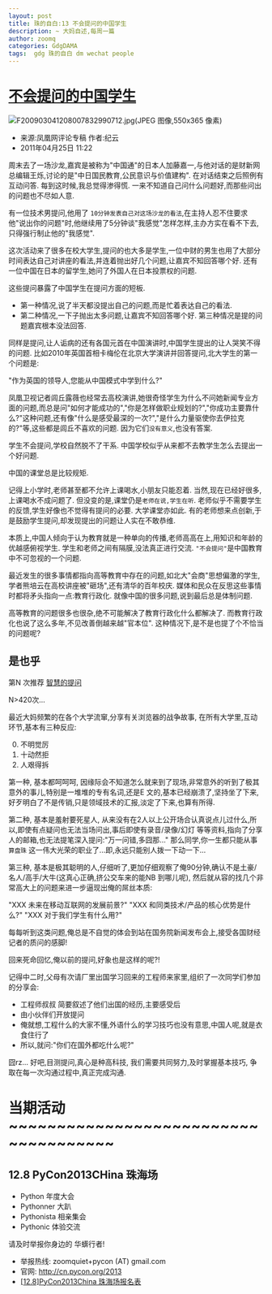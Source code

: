 ```yaml
---
layout: post
title: 珠的自白:13 不会提问的中国学生
description: ~ 大妈自述,每周一篇
author: zoomq
categories: GdgDAMA
tags:  gdg 珠的自白 dm wechat people
---
```


# [不会提问的中国学生](http://news.ifeng.com/opinion/pingzhongping/detail_2011_04/25/5960913_0.shtml)

![F200903041208007832990712.jpg(JPEG 图像,550x365 像素)](http://lianghui2009.people.com.cn/mediafile/200903/04/F200903041208007832990712.jpg)


- 来源:凤凰网评论专稿 作者:纪云
- 2011年04月25日 11:22

周末去了一场沙龙,嘉宾是被称为"中国通"的日本人加藤嘉一,与他对话的是财新网总编辑王烁,讨论的是"中日国民教育,公民意识与价值建构". 在对话结束之后照例有互动问答. 每到这时候,我总觉得渗得慌. 一来不知道自己问什么问题好,而那些问出的问题也不尽如人意. 

有一位技术男提问,他用了 `10分钟发表自己对这场沙龙的看法`,在主持人忍不住要求他"说出你的问题"时,他继续用了5分钟谈"我感觉"怎样怎样,主办方实在看不下去,只得强行制止他的"我感觉". 

<!--more-->

这次活动来了很多在校大学生,提问的也大多是学生,一位中财的男生也用了大部分时间表达自己对讲座的看法,并连着抛出好几个问题,让嘉宾不知回答哪个好. 还有一位中国在日本的留学生,她问了外国人在日本投票权的问题. 

这些提问暴露了中国学生在提问方面的短板. 

- 第一种情况,说了半天都没提出自己的问题,而是忙着表达自己的看法. 
- 第二种情况,一下子抛出太多问题,让嘉宾不知回答哪个好. 第三种情况是提的问题嘉宾根本没法回答. 

同样是提问,让人诟病的还有各国元首在中国演讲时,中国学生提出的让人哭笑不得的问题. 比如2010年英国首相卡梅伦在北京大学演讲并回答提问,北大学生的第一个问题是:

"作为英国的领导人,您能从中国模式中学到什么?"

凤凰卫视记者闾丘露薇也经常去高校演讲,她很奇怪学生为什么不问她新闻专业方面的问题,而总是问"如何才能成功的","你是怎样做职业规划的?","你成功主要靠什么?"这种问题,还有像"什么是感受最深的一次?","是什么力量驱使你去伊拉克的?"等,这些都是闾丘不喜欢的问题. 因为它们`没有意义`,也没有答案. 

学生不会提问,学校自然脱不了干系. 中国学校似乎从来都不去教学生怎么去提出一个好问题. 

中国的课堂总是比较规矩. 

记得上小学时,老师甚至都不允许上课喝水,小朋友只能忍着. 
当然,现在已经好很多,上课喝水不成问题了. 
但没变的是,课堂仍是`老师在说,学生在听`. 
老师似乎不需要学生的反馈,学生好像也不觉得有提问的必要. 
大学课堂亦如此. 有的老师想来点创新,于是鼓励学生提问,却发现提出的问题让人实在不敢恭维. 

本质上,中国人倾向于认为教育就是一种单向的传播,老师高高在上,用知识和年龄的优越感俯视学生. 
学生和老师之间有隔膜,没法真正进行交流. 
`"不会提问"`是中国教育中不可忽视的一个问题. 

最近发生的很多事情都指向高等教育中存在的问题,如北大"会商"思想偏激的学生,学者熊培云在高校讲座被"砸场",还有清华的百年校庆. 
媒体和民众在反思这些事情时都将矛头指向一点:教育行政化. 就像中国的很多问题,说到最后总是体制问题. 

高等教育的问题很多也很杂,绝不可能解决了教育行政化什么都解决了. 
而教育行政化也说了这么多年,不见改善倒越来越"官本位". 
这种情况下,是不是也提了个不恰当的问题呢?


## 是也乎

第N 次推荐 [智慧的提问](http://wiki.woodpecker.org.cn/moin/AskForHelp)

N>420次...

最近大妈频繁的在各个大学流窜,分享有关浏览器的战争故事, 在所有大学里,互动环节,基本有三种反应:

0. 不明觉厉
1. 十动然拒
2. 人艰得拆

第一种, 基本都呵呵呵, 因缘际会不知道怎么就来到了现场,非常意外的听到了极其意外的事儿,特别是一堆堆的专有名词,还是E 文的,基本已经崩溃了,坚持坐了下来,好歹明白了不是传销,只是领域技术的汇报,淡定了下来,也算有所得.

第二种, 基本是羞射要死星人, 从来没有在2人以上公开场合认真说点儿过什么,所以,即使有点疑问也无法当场问出,事后即使有录音/录像/幻灯 等等资料,指向了分享人的邮箱,也无法提笔深入提问:"万一问错,多囧那..." 那么同学,你一生都只能从事 `算盘珠` 这一伟大光荣的职业了...即,永远只能别人拨一下动一下...

第三种, 基本是极其聪明的人,仔细听了,更加仔细观察了俺90分钟,确认不是土豪/名人/高手/大牛(这真心正确,挤公交车来的能NB 到哪儿呢), 然后就从容的找几个非常高大上的问题来进一步逼现出俺的屌丝本质:

"XXX 未来在移动互联网的发展前景?"
"XXX 和同类技术/产品的核心优势是什么?"
"XXX 对于我们学生有什么用?"

每每听到这类问题,俺总是不自觉的体会到站在国务院新闻发布会上,接受各国财经记者的质问的感脚!

回来死命回忆,俺以前的提问,好象也是这样的呢?!

记得中二时,父母有次请厂里出国学习回来的工程师来家里,组织了一次同学们参加的分享会:

- 工程师叔叔 简要叙述了他们出国的经历,主要感受后
- 由小伙伴们开放提问
- 俺就想,工程什么的大家不懂,外语什么的学习技巧也没有意思,中国人呢,就是衣食住行了
- 所以,就问:"你们在国外都吃什么呢?"

囧rz... 好吧,目测提问,真心是种高科技, 我们需要共同努力,及时掌握基本技巧,
争取在每一次沟通过程中,真正完成沟通.




# 当期活动 ~~~~~~~~~~~~~~~~~~~~~~~~~~~~~~~~~~~~~

## 12.8 PyCon2013CHina 珠海场

- Python 年度大会
- Pythonner 大趴
- Pythonista 相亲集会
- Pythonic 体验交流

请及时举报你身边的 华蠎行者!

- 举报热线: zoomquiet+pycon (AT) gmail.com
- 官网: http://cn.pycon.org/2013
- [[12.8]PyCon2013China 珠海场报名表](https://docs.google.com/forms/d/1uFSa6PZNfl1ab3oO20CaoafOhfkavhpqg_CN4I36W_A/viewform)

